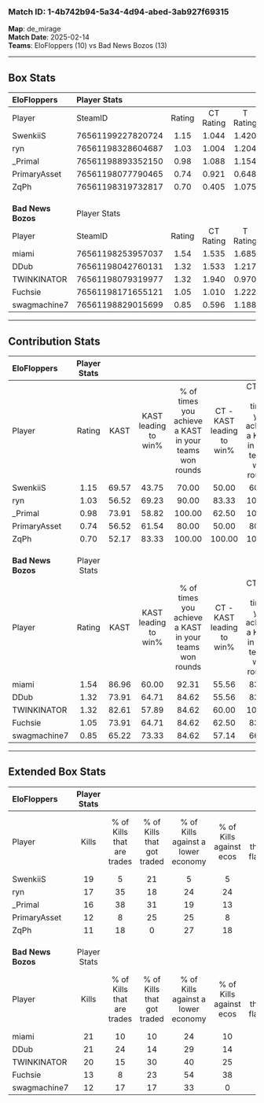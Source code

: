 ### Match ID: 1-4b742b94-5a34-4d94-abed-3ab927f69315  
**Map**: de_mirage  
**Match Date**: 2025-02-14  
**Teams**: EloFloppers (10) vs Bad News Bozos (13)  

---  

## Box Stats  

| **EloFloppers**    | Player Stats      |        |           |          |       |       |       |         |        |      |     |
| :- | :- | :-: | :-: | :-: | :-: | :-: | :-: | :-: | :-: | :-: | :-: |
| Player             | SteamID           | Rating | CT Rating | T Rating | KAST  |  ADR  | Kills | Assists | Deaths | K/D  | HS% |
| SwenkiiS           | 76561199227820724 |  1.15  |   1.044   |  1.420   | 69.57 | 93.0  |  19   |    3    |   19   | 1.00 | 52  |
| ryn                | 76561198328604687 |  1.03  |   1.004   |  1.204   | 56.52 | 92.8  |  17   |    3    |   17   | 1.00 | 88  |
| _Primal            | 76561198893352150 |  0.98  |   1.088   |  1.154   | 73.91 | 70.6  |  16   |    3    |   20   | 0.80 | 62  |
| PrimaryAsset       | 76561198077790465 |  0.74  |   0.921   |  0.648   | 56.52 | 63.0  |  12   |    2    |   17   | 0.71 | 50  |
| ZqPh               | 76561198319732817 |  0.70  |   0.405   |  1.075   | 52.17 | 52.0  |  11   |    1    |   14   | 0.79 | 36  |
|                    |                   |        |           |          |       |       |       |         |        |      |     |
|                    |                   |        |           |          |       |       |       |         |        |      |     |
|                    |                   |        |           |          |       |       |       |         |        |      |     |
| **Bad News Bozos** | Player Stats      |        |           |          |       |       |       |         |        |      |     |
| Player             | SteamID           | Rating | CT Rating | T Rating | KAST  |  ADR  | Kills | Assists | Deaths | K/D  | HS% |
| miami              | 76561198253957037 |  1.54  |   1.535   |  1.685   | 86.96 | 101.6 |  21   |    8    |   13   | 1.62 | 66  |
| DDub               | 76561198042760131 |  1.32  |   1.533   |  1.217   | 73.91 | 77.4  |  21   |    2    |   14   | 1.50 | 38  |
| TWINKINATOR        | 76561198079319977 |  1.32  |   1.940   |  0.970   | 82.61 | 89.9  |  20   |    7    |   18   | 1.11 | 50  |
| Fuchsie            | 76561198171655121 |  1.05  |   1.010   |  1.222   | 73.91 | 79.7  |  13   |    7    |   14   | 0.93 | 30  |
| swagmachine7       | 76561198829015699 |  0.85  |   0.596   |  1.188   | 65.22 | 66.0  |  12   |    6    |   16   | 0.75 | 58  |
---  

## Contribution Stats  

| **EloFloppers**    | Player Stats |       |                      |                                                        |                           |                                                             |                          |                                                            |
| :- | :-: | :-: | :-: | :-: | :-: | :-: | :-: | :-: |
| Player             |    Rating    | KAST  | KAST leading to win% | % of times you achieve a KAST in your teams won rounds | CT - KAST leading to win% | CT - % of times you achieve a KAST in your teams won rounds | T - KAST leading to win% | T - % of times you achieve a KAST in your teams won rounds |
| SwenkiiS           |     1.15     | 69.57 |        43.75         |                         70.00                          |           50.00           |                            60.00                            |          40.00           |                           80.00                            |
| ryn                |     1.03     | 56.52 |        69.23         |                         90.00                          |           83.33           |                           100.00                            |          57.14           |                           80.00                            |
| _Primal            |     0.98     | 73.91 |        58.82         |                         100.00                         |           62.50           |                           100.00                            |          55.56           |                           100.00                           |
| PrimaryAsset       |     0.74     | 56.52 |        61.54         |                         80.00                          |           50.00           |                            80.00                            |          80.00           |                           80.00                            |
| ZqPh               |     0.70     | 52.17 |        83.33         |                         100.00                         |          100.00           |                           100.00                            |          71.43           |                           100.00                           |
|                    |              |       |                      |                                                        |                           |                                                             |                          |                                                            |
|                    |              |       |                      |                                                        |                           |                                                             |                          |                                                            |
|                    |              |       |                      |                                                        |                           |                                                             |                          |                                                            |
| **Bad News Bozos** | Player Stats |       |                      |                                                        |                           |                                                             |                          |                                                            |
| Player             |    Rating    | KAST  | KAST leading to win% | % of times you achieve a KAST in your teams won rounds | CT - KAST leading to win% | CT - % of times you achieve a KAST in your teams won rounds | T - KAST leading to win% | T - % of times you achieve a KAST in your teams won rounds |
| miami              |     1.54     | 86.96 |        60.00         |                         92.31                          |           55.56           |                            83.33                            |          63.64           |                           100.00                           |
| DDub               |     1.32     | 73.91 |        64.71         |                         84.62                          |           55.56           |                            83.33                            |          75.00           |                           85.71                            |
| TWINKINATOR        |     1.32     | 82.61 |        57.89         |                         84.62                          |           60.00           |                           100.00                            |          55.56           |                           71.43                            |
| Fuchsie            |     1.05     | 73.91 |        64.71         |                         84.62                          |           62.50           |                            83.33                            |          66.67           |                           85.71                            |
| swagmachine7       |     0.85     | 65.22 |        73.33         |                         84.62                          |           57.14           |                            66.67                            |          87.50           |                           100.00                           |
---  

## Extended Box Stats  

| **EloFloppers**    | Player Stats |                            |                            |                                    |                         |                              |                                 |        |                             |                                     |                          |                               |                            |
| :- | :-: | :-: | :-: | :-: | :-: | :-: | :-: | :-: | :-: | :-: | :-: | :-: | :-: |
| Player             |    Kills     | % of Kills that are trades | % of Kills that got traded | % of Kills against a lower economy | % of Kills against ecos | % of Kills that are flawless | % of Kills that are close duels | Deaths | % of Deaths that get traded | % of Deaths against a lower economy | % of Deaths against ecos | % of Deaths that are flawless | % of Deaths that are close |
| SwenkiiS           |      19      |             5              |             21             |                 5                  |            5            |              74              |                5                |   19   |             16              |                  5                  |            5             |              79               |             0              |
| ryn                |      17      |             35             |             18             |                 24                 |           24            |              65              |                6                |   17   |             18              |                  6                  |            0             |              76               |             6              |
| _Primal            |      16      |             38             |             31             |                 19                 |           13            |              44              |               13                |   20   |             30              |                 15                  |            10            |              75               |             5              |
| PrimaryAsset       |      12      |             8              |             25             |                 25                 |            8            |              67              |               17                |   17   |             18              |                  0                  |            0             |              94               |             6              |
| ZqPh               |      11      |             18             |             0              |                 27                 |           18            |              64              |               18                |   14   |              7              |                  0                  |            0             |              79               |             0              |
|                    |              |                            |                            |                                    |                         |                              |                                 |        |                             |                                     |                          |                               |                            |
|                    |              |                            |                            |                                    |                         |                              |                                 |        |                             |                                     |                          |                               |                            |
|                    |              |                            |                            |                                    |                         |                              |                                 |        |                             |                                     |                          |                               |                            |
| **Bad News Bozos** | Player Stats |                            |                            |                                    |                         |                              |                                 |        |                             |                                     |                          |                               |                            |
| Player             |    Kills     | % of Kills that are trades | % of Kills that got traded | % of Kills against a lower economy | % of Kills against ecos | % of Kills that are flawless | % of Kills that are close duels | Deaths | % of Deaths that get traded | % of Deaths against a lower economy | % of Deaths against ecos | % of Deaths that are flawless | % of Deaths that are close |
| miami              |      21      |             10             |             10             |                 24                 |           10            |              76              |                5                |   13   |             23              |                 23                  |            0             |              38               |             8              |
| DDub               |      21      |             24             |             14             |                 29                 |           14            |              86              |                0                |   14   |             14              |                 29                  |            0             |              86               |             7              |
| TWINKINATOR        |      20      |             15             |             30             |                 40                 |           25            |              65              |               10                |   18   |             28              |                 28                  |            6             |              72               |             17             |
| Fuchsie            |      13      |             8              |             23             |                 54                 |           38            |             100              |                0                |   14   |             21              |                 36                  |            7             |              50               |             7              |
| swagmachine7       |      12      |             17             |             17             |                 33                 |            0            |              75              |                0                |   16   |             13              |                 25                  |            6             |              63               |             13             |
